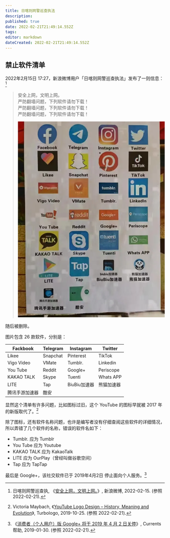 ```yaml
---
title: 日喀则网警巡查执法
description:
published: true
date: 2022-02-21T21:49:14.552Z
tags:
editor: markdown
dateCreated: 2022-02-21T21:49:14.552Z
---
```


## 禁止软件清单

2022年2月15日 17:27，新浪微博用户「日喀则网警巡查执法」发布了一则信息：[^Xj2sf]

[^Xj2sf]: 日喀则网警巡查执, 《[安全上网，文明上网。](http://archive.fo/Xj2sf "https://weibo.com/5648523991/LfBrACDn0")》, 新浪微博, 2022-02-15. (参照 2022-02-21).

> 安全上网，文明上网。<br>
> 严防翻墙问题，下列软件请勿下载！<br>
> 严防翻墙问题，下列软件请勿下载！<br>
> 严防翻墙问题，下列软件请勿下载！
>
> ![图片内容](/src/blocklist/日喀则网警巡查执法/rc_list.webp)

随后被删除。

图片包含 26 款软件，分别是：

| Fackbook       | Telegram | Instagram    | Twitter    |
| -------------- | -------- | ------------ | ---------- |
| Likee          | Snapchat | Pinterest    | TikTok     |
| Vigo Video     | VMate    | Tumblr.      | Linkedin   |
| You Tube       | Reddit   | Google+      | Periscope  |
| KAKAO TALK     | Skype    | Tuenti       | Whats APP  |
| LITE           | Tap      | BiuBiu加速器 | 熊猫加速器 |
| 腾讯手游加速器 | 酷安     |              |            |

显然这个清单有许多问题，比如图标过旧，这个 YouTube 的图标早就被 2017 年的新版取代了。[^yls]

[^yls]: Victoria Maybach, 《[YouTube Logo Design – History, Meaning and Evolution](https://web.archive.org/web/20211209210935/https://turbologo.com/articles/youtube-logo/)》, Turbologo, 2019-10-25. (参照 2022-02-21).

除了图标，还有软件名称问题，也许是编写者没有仔细查阅这些软件的详细情况，所以弄错了几个软件的名称，错误的软件名如下：

+   Tumblr. 应为 Tumblr
+   You Tube 应为 Youtube
+   KAKAO TALK 应为 KakaoTalk
+   LITE 应为 OurPlay（曾经叫做谷歌空间）
+   Tap 应为 TapTap

最后是 Google+，该社交软件已于 2019年4月2日 停止面向个人服务。[^919]

[^919]: 《[消费者（个人用户）版 Google+ 将于 2019 年 4 月 2 日关停](https://web.archive.org/web/20200804113340/https://support.google.com/googlecurrents/answer/9195133?hl=zh-Hans)》, Currents帮助, 2019-01-30. (参照 2022-02-21).
